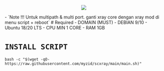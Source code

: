 <p align="center">
<img src="https://readme-typing-svg.herokuapp.com?color=%2336BCF7&center=true&vCenter=true&lines=SCRIPT+XRAY+ONLY+FV+STORES" />
</p>
- `Note !!! Untuk multipath & multi port. ganti xray core dengan xray mod di menu script + reboot`
# Required
- DOMAIN (MUST)
- DEBIAN 9/10
- Ubuntu 18/20 LTS
- CPU MIN 1 CORE
- RAM 1GB

# `INSTALL SCRIPT`
```
bash -c "$(wget -qO- https://raw.githubusercontent.com/myzid/scxray/main/main.sh)"
```
